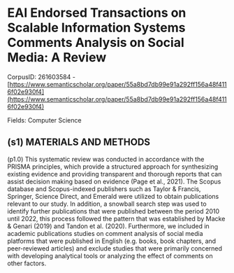 # EAI Endorsed Transactions on Scalable Information Systems Comments Analysis on Social Media: A Review

CorpusID: 261603584 - [https://www.semanticscholar.org/paper/55a8bd7db99e91a292ff156a48f4116f02e930f4](https://www.semanticscholar.org/paper/55a8bd7db99e91a292ff156a48f4116f02e930f4)

Fields: Computer Science

## (s1) MATERIALS AND METHODS
(p1.0) This systematic review was conducted in accordance with the PRISMA principles, which provide a structured approach for synthesizing existing evidence and providing transparent and thorough reports that can assist decision making based on evidence (Page et al., 2021). The Scopus database and Scopus-indexed publishers such as Taylor & Francis, Springer, Science Direct, and Emerald were utilized to obtain publications relevant to our study. In addition, a snowball search step was used to identify further publications that were published between the period 2010 until 2022, this process followed the pattern that was established by Macke & Genari (2019) and Tandon et al. (2020). Furthermore, we included in academic publications studies on comment analysis of social media platforms that were published in English (e.g. books, book chapters, and peer-reviewed articles) and exclude studies that were primarily concerned with developing analytical tools or analyzing the effect of comments on other factors.
